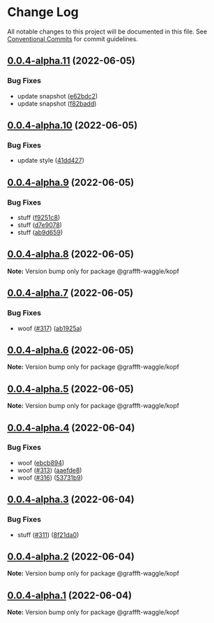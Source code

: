 # Change Log

All notable changes to this project will be documented in this file.
See [Conventional Commits](https://conventionalcommits.org) for commit guidelines.

## [0.0.4-alpha.11](https://github.com/dankreiger/graffft-waggle/compare/v0.0.4...v0.0.4-alpha.11) (2022-06-05)


### Bug Fixes

* update snapshot ([e62bdc2](https://github.com/dankreiger/graffft-waggle/commit/e62bdc28447e12b66d5e5fd626310ed370de3709))
* update snapshot ([f82badd](https://github.com/dankreiger/graffft-waggle/commit/f82badd1301cc3e75778854ecad961dc2c2a8cb1))





## [0.0.4-alpha.10](https://github.com/dankreiger/graffft-waggle/compare/v0.0.4-alpha.9...v0.0.4-alpha.10) (2022-06-05)


### Bug Fixes

* update style ([41dd427](https://github.com/dankreiger/graffft-waggle/commit/41dd4272493cc164b7bf86caf7dc1a6d3b32e244))





## [0.0.4-alpha.9](https://github.com/dankreiger/graffft-waggle/compare/v0.0.4-alpha.8...v0.0.4-alpha.9) (2022-06-05)


### Bug Fixes

* stuff ([f9251c8](https://github.com/dankreiger/graffft-waggle/commit/f9251c88ce411330ab1a9ee6f01084d5ea88bd61))
* stuff ([d7e9078](https://github.com/dankreiger/graffft-waggle/commit/d7e9078df1606fefb518d06cbbf75c51f631698c))
* stuff ([ab9d659](https://github.com/dankreiger/graffft-waggle/commit/ab9d6596d86d716ca2ed298db8105016fe7490f4))





## [0.0.4-alpha.8](https://github.com/dankreiger/graffft-waggle/compare/v0.0.4-alpha.7...v0.0.4-alpha.8) (2022-06-05)

**Note:** Version bump only for package @graffft-waggle/kopf





## [0.0.4-alpha.7](https://github.com/dankreiger/graffft-waggle/compare/v0.0.4-alpha.6...v0.0.4-alpha.7) (2022-06-05)

### Bug Fixes

- woof ([#317](https://github.com/dankreiger/graffft-waggle/issues/317)) ([ab1925a](https://github.com/dankreiger/graffft-waggle/commit/ab1925af4d27cedaea76fa5cb89d1c599c9bedcd))

## [0.0.4-alpha.6](https://github.com/dankreiger/graffft-waggle/compare/v0.0.4-alpha.5...v0.0.4-alpha.6) (2022-06-05)

**Note:** Version bump only for package @graffft-waggle/kopf

## [0.0.4-alpha.5](https://github.com/dankreiger/graffft-waggle/compare/v0.0.4-alpha.4...v0.0.4-alpha.5) (2022-06-05)

**Note:** Version bump only for package @graffft-waggle/kopf

## [0.0.4-alpha.4](https://github.com/dankreiger/graffft-waggle/compare/v0.0.4-alpha.3...v0.0.4-alpha.4) (2022-06-04)

### Bug Fixes

- woof ([ebcb894](https://github.com/dankreiger/graffft-waggle/commit/ebcb8940b04a8f27e22ecf0d04b534b31100641e))
- woof ([#313](https://github.com/dankreiger/graffft-waggle/issues/313)) ([aaefde8](https://github.com/dankreiger/graffft-waggle/commit/aaefde8584b673ef31cf16c2f6ba115cf0ccb7c3))
- woof ([#316](https://github.com/dankreiger/graffft-waggle/issues/316)) ([53731b9](https://github.com/dankreiger/graffft-waggle/commit/53731b9b4efe598e134e8b4719f93d96b9eb6814))

## [0.0.4-alpha.3](https://github.com/dankreiger/graffft-waggle/compare/v0.0.4-alpha.2...v0.0.4-alpha.3) (2022-06-04)

### Bug Fixes

- stuff ([#311](https://github.com/dankreiger/graffft-waggle/issues/311)) ([8f21da0](https://github.com/dankreiger/graffft-waggle/commit/8f21da0b19fbf5dee1d3e2055feab53c6a691e36))

## [0.0.4-alpha.2](https://github.com/dankreiger/graffft-waggle/compare/v0.0.4-alpha.1...v0.0.4-alpha.2) (2022-06-04)

**Note:** Version bump only for package @graffft-waggle/kopf

## [0.0.4-alpha.1](https://github.com/dankreiger/graffft-waggle/compare/v0.0.4-alpha.0...v0.0.4-alpha.1) (2022-06-04)

**Note:** Version bump only for package @graffft-waggle/kopf
